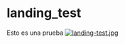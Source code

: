 # landing_test
Esto es una prueba
[![landing-test.jpg](https://i.postimg.cc/t4pRPzb1/landing-test.jpg)](https://postimg.cc/mtpGWCtR)

